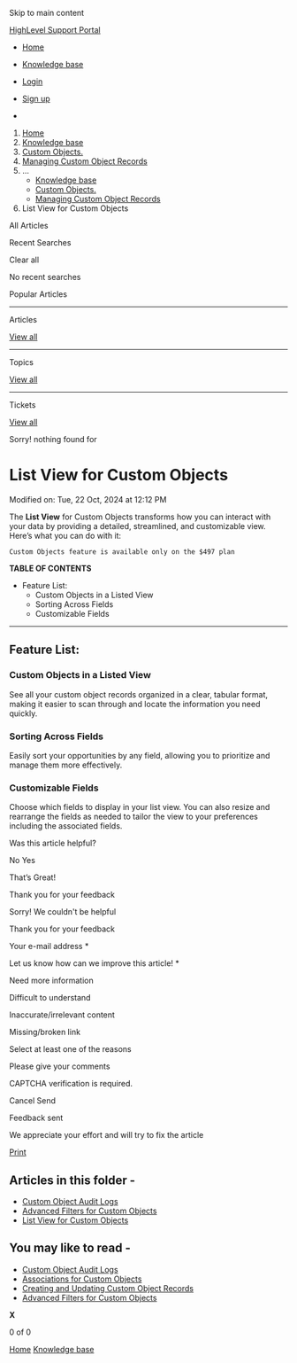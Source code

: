 Skip to main content

[ HighLevel Support Portal ](https://help.gohighlevel.com)

  * [ Home ](/support/home)
  * [ Knowledge base ](/support/solutions)

  * [Login](/support/login)
  * [Sign up](/support/signup)
  * 

  1. [Home](/support/home)
  2. [Knowledge base](/support/solutions)
  3. [Custom Objects.](/support/solutions/155000000183)
  4. [Managing Custom Object Records](/support/solutions/folders/155000000896)
  5. ... 
     * [Knowledge base](/support/solutions)
     * [Custom Objects.](/support/solutions/155000000183)
     * [Managing Custom Object Records](/support/solutions/folders/155000000896)
  6. List View for Custom Objects

All  Articles 

Recent Searches

Clear all

No recent searches

Popular Articles

* * *

Articles

[View all](/support/search/solutions)

* * *

Topics

[View all](/support/search/topics)

* * *

Tickets

[View all](/support/search/tickets)

Sorry! nothing found for   

# List View for Custom Objects

Modified on: Tue, 22 Oct, 2024 at 12:12 PM

The **List View** for Custom Objects transforms how you can interact with your data by providing a detailed, streamlined, and customizable view. Here’s what you can do with it:

    Custom Objects feature is available only on the $497 plan

**TABLE OF CONTENTS**

  * Feature List:
    * Custom Objects in a Listed View
    * Sorting Across Fields
    * Customizable Fields

* * *

## Feature List:

### Custom Objects in a Listed View

See all your custom object records organized in a clear, tabular format, making it easier to scan through and locate the information you need quickly. 

### Sorting Across Fields

Easily sort your opportunities by any field, allowing you to prioritize and manage them more effectively.  

### Customizable Fields

Choose which fields to display in your list view. You can also resize and rearrange the fields as needed to tailor the view to your preferences including the associated fields.  

Was this article helpful?

No  Yes 

That’s Great!

Thank you for your feedback

Sorry! We couldn't be helpful

Thank you for your feedback

Your e-mail address *

Let us know how can we improve this article! *

Need more information 

Difficult to understand 

Inaccurate/irrelevant content 

Missing/broken link 

Select at least one of the reasons 

Please give your comments 

CAPTCHA verification is required. 

Cancel  Send 

Feedback sent

We appreciate your effort and will try to fix the article

[Print](javascript:print\(\))

## Articles in this folder -

  * [Custom Object Audit Logs](/support/solutions/articles/155000003844-custom-object-audit-logs)
  * [Advanced Filters for Custom Objects](/support/solutions/articles/155000004013-advanced-filters-for-custom-objects)
  * [List View for Custom Objects](/support/solutions/articles/155000004029-list-view-for-custom-objects)

## You may like to read -

  * [Custom Object Audit Logs](/support/solutions/articles/155000003844-custom-object-audit-logs)
  * [Associations for Custom Objects](/support/solutions/articles/155000004033-associations-for-custom-objects)
  * [Creating and Updating Custom Object Records](/support/solutions/articles/155000004023-creating-and-updating-custom-object-records)
  * [Advanced Filters for Custom Objects](/support/solutions/articles/155000004013-advanced-filters-for-custom-objects)

**X**

0 of 0 []()

[Home](/support/home) [Knowledge base](/support/solutions)
